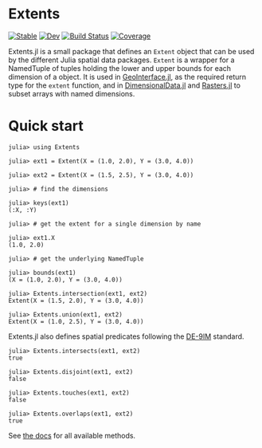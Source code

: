 # Extents

[![Stable](https://img.shields.io/badge/docs-stable-blue.svg)](https://rafaqz.github.io/Extents.jl/stable)
[![Dev](https://img.shields.io/badge/docs-dev-blue.svg)](https://rafaqz.github.io/Extents.jl/dev)
[![Build Status](https://github.com/rafaqz/Extents.jl/actions/workflows/CI.yml/badge.svg?branch=main)](https://github.com/rafaqz/Extents.jl/actions/workflows/CI.yml?query=branch%3Amain)
[![Coverage](https://codecov.io/gh/rafaqz/Extents.jl/branch/main/graph/badge.svg)](https://codecov.io/gh/rafaqz/Extents.jl)

Extents.jl is a small package that defines an `Extent` object that can be used by the
different Julia spatial data packages. `Extent` is a wrapper for a NamedTuple of tuples
holding the lower and upper bounds for each dimension of a object. It is used in
[GeoInterface.jl](https://github.com/JuliaGeo/GeoInterface.jl/), as the required return type
for the `extent` function, and in [DimensionalData.jl](https://github.com/rafaqz/DimensionalData.jl)
and [Rasters.jl](https://github.com/rafaqz/Rasters.jl) to subset arrays with named dimensions.

# Quick start

```julia-repl
julia> using Extents

julia> ext1 = Extent(X = (1.0, 2.0), Y = (3.0, 4.0))

julia> ext2 = Extent(X = (1.5, 2.5), Y = (3.0, 4.0))

julia> # find the dimensions

julia> keys(ext1)
(:X, :Y)

julia> # get the extent for a single dimension by name

julia> ext1.X
(1.0, 2.0)

julia> # get the underlying NamedTuple

julia> bounds(ext1)
(X = (1.0, 2.0), Y = (3.0, 4.0))

julia> Extents.intersection(ext1, ext2)
Extent(X = (1.5, 2.0), Y = (3.0, 4.0))

julia> Extents.union(ext1, ext2)
Extent(X = (1.0, 2.5), Y = (3.0, 4.0))
```

Extents.jl also defines spatial predicates following the 
[DE-9IM](https://en.wikipedia.org/wiki/DE-9IM) standard.

```julia-repl
julia> Extents.intersects(ext1, ext2)
true

julia> Extents.disjoint(ext1, ext2)
false

julia> Extents.touches(ext1, ext2)
false

julia> Extents.overlaps(ext1, ext2)
true
```

See [the docs](https://rafaqz.github.io/Extents.jl/stable) for all available methods.
